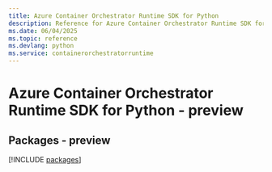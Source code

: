 ```yaml
---
title: Azure Container Orchestrator Runtime SDK for Python
description: Reference for Azure Container Orchestrator Runtime SDK for Python
ms.date: 06/04/2025
ms.topic: reference
ms.devlang: python
ms.service: containerorchestratorruntime
---
```

# Azure Container Orchestrator Runtime SDK for Python - preview
## Packages - preview
[!INCLUDE [packages](container-orchestrator-runtime-index.md)]